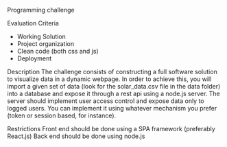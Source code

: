 Programming challenge

Evaluation Criteria
 - Working Solution
 - Project organization
 - Clean code (both css and js)
 - Deployment

 Description
  The challenge consists of constructing a full software solution to visualize data in a dynamic webpage. In order to achieve this, you will import a given set of data (look for the solar_data.csv file in the data folder) into a database and expose it through a rest api using a node.js server.
  The server should implement user access control and expose data only to logged users. You can implement it using whatever mechanism you prefer (token or session based, for instance).


Restrictions
  Front end should be done using a SPA framework (preferably React.js)
  Back end should be done using node.js